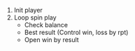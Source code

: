  1. Init player
 2. Loop spin play
    - Check balance
    - Best result (Control win, loss by rpt)
    - Open win by result
